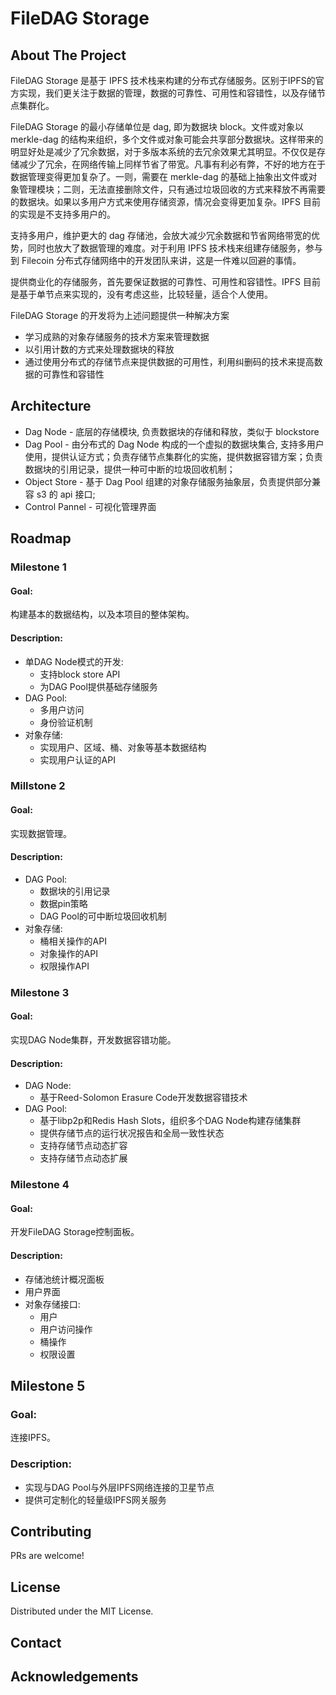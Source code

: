 # FileDAG Storage

<!-- ABOUT THE PROJECT -->
## About The Project
FileDAG Storage 是基于 IPFS 技术栈来构建的分布式存储服务。区别于IPFS的官方实现，我们更关注于数据的管理，数据的可靠性、可用性和容错性，以及存储节点集群化。

FileDAG Storage 的最小存储单位是 dag, 即为数据块 block。文件或对象以 merkle-dag 的结构来组织，多个文件或对象可能会共享部分数据块。这样带来的明显好处是减少了冗余数据，对于多版本系统的去冗余效果尤其明显。不仅仅是存储减少了冗余，在网络传输上同样节省了带宽。凡事有利必有弊，不好的地方在于数据管理变得更加复杂了。一则，需要在 merkle-dag 的基础上抽象出文件或对象管理模块；二则，无法直接删除文件，只有通过垃圾回收的方式来释放不再需要的数据块。如果以多用户方式来使用存储资源，情况会变得更加复杂。IPFS 目前的实现是不支持多用户的。

支持多用户，维护更大的 dag 存储池，会放大减少冗余数据和节省网络带宽的优势，同时也放大了数据管理的难度。对于利用 IPFS 技术栈来组建存储服务，参与到 Filecoin 分布式存储网络中的开发团队来讲，这是一件难以回避的事情。

提供商业化的存储服务，首先要保证数据的可靠性、可用性和容错性。IPFS 目前是基于单节点来实现的，没有考虑这些，比较轻量，适合个人使用。

FileDAG Storage 的开发将为上述问题提供一种解决方案
- 学习成熟的对象存储服务的技术方案来管理数据
- 以引用计数的方式来处理数据块的释放
- 通过使用分布式的存储节点来提供数据的可用性，利用纠删码的技术来提高数据的可靠性和容错性
  


## Architecture

- Dag Node - 底层的存储模块, 负责数据块的存储和释放，类似于 blockstore
- Dag Pool - 由分布式的 Dag Node 构成的一个虚拟的数据块集合, 支持多用户使用，提供认证方式；负责存储节点集群化的实施，提供数据容错方案；负责数据块的引用记录，提供一种可中断的垃圾回收机制；
- Object Store - 基于 Dag Pool 组建的对象存储服务抽象层，负责提供部分兼容 s3 的 api 接口;
- Control Pannel - 可视化管理界面


## Roadmap

### Milestone 1

#### Goal:

构建基本的数据结构，以及本项目的整体架构。

#### Description:
      
- 单DAG Node模式的开发:
    - 支持block store API
    - 为DAG Pool提供基础存储服务
- DAG Pool:
    - 多用户访问
    - 身份验证机制
- 对象存储:
    - 实现用户、区域、桶、对象等基本数据结构
    - 实现用户认证的API

### Millstone 2

#### Goal:

实现数据管理。

#### Description:

- DAG Pool:
    - 数据块的引用记录
    - 数据pin策略
    - DAG Pool的可中断垃圾回收机制
- 对象存储:
    - 桶相关操作的API
    - 对象操作的API
    - 权限操作API


### Milestone 3

#### Goal:

实现DAG Node集群，开发数据容错功能。

#### Description:

- DAG Node:
    - 基于Reed-Solomon Erasure Code开发数据容错技术
- DAG Pool:
    - 基于libp2p和Redis Hash Slots，组织多个DAG Node构建存储集群
    - 提供存储节点的运行状况报告和全局一致性状态
    - 支持存储节点动态扩容
    - 支持存储节点动态扩展

### Milestone 4

#### Goal:

开发FileDAG Storage控制面板。

#### Description:

- 存储池统计概况面板
- 用户界面
- 对象存储接口:
    - 用户
    - 用户访问操作
    - 桶操作
    - 权限设置

## Milestone 5

### Goal:

连接IPFS。

### Description:

- 实现与DAG Pool与外层IPFS网络连接的卫星节点
- 提供可定制化的轻量级IPFS网关服务


<!-- CONTRIBUTING -->
## Contributing

PRs are welcome!



<!-- LICENSE -->
## License

Distributed under the MIT License. 



<!-- CONTACT -->
## Contact




<!-- ACKNOWLEDGEMENTS -->
## Acknowledgements


